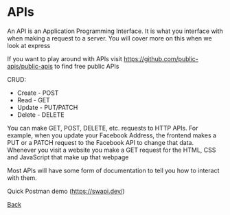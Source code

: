 # APIs

An API is an Application Programming Interface. It is what you interface with when making a request to a server. You will cover more on this when we look at express

If you want to play around with APIs visit https://github.com/public-apis/public-apis to find free public APIs

CRUD:

- Create - POST
- Read - GET
- Update - PUT/PATCH
- Delete - DELETE

You can make GET, POST, DELETE, etc. requests to HTTP APIs. For example, when you update your Facebook Address, the frontend makes a PUT or a PATCH request to the Facebook API to change that data. Whenever you visit a website you make a GET request for the HTML, CSS and JavaScript that make up that webpage

Most APIs will have some form of documentation to tell you how to interact with them. 

Quick Postman demo (https://swapi.dev/)

[Back](links.md)